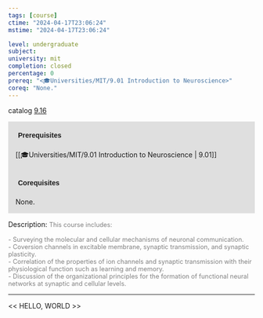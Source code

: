 ```yaml
---
tags: [course]
ctime: "2024-04-17T23:06:24"
mstime: "2024-04-17T23:06:24"

level: undergraduate
subject: 
university: mit
completion: closed
percentage: 0
prereq: "<🎓Universities/MIT/9.01 Introduction to Neuroscience>"
coreq: "None."
---
```


catalog [9.16](https://ocw.mit.edu/courses/9-16-cellular-neurophysiology-spring-2002/)

<span style="display: block; padding: 15px; background-color: rgb(100, 100, 100, 0.2);"><font id="m_prereq3973_0" style="display: block; font-family: Arial, sans-serif; font-weight: bold; padding: 5px">Prerequisites</font><br><span id="prereq3973_0">[[🎓Universities/MIT/9.01 Introduction to Neuroscience | 9.01]]</span></span>
<span style="display: block; padding: 15px; background-color: rgb(100, 100, 100, 0.2);"><font id="m_coreq3973_0" style="display: block; font-family: Arial, sans-serif; font-weight: bold; padding: 5px">Corequisites</font><br><span id="coreq3973_0">None.</span></span>

<font style="">Description:</font>
<font style="color: grey; font-size: 0.8rem;">This course includes:<br><br>- Surveying the molecular and cellular mechanisms of neuronal communication.<br>- Coversion channels in excitable membrane, synaptic transmission, and synaptic plasticity.<br>- Correlation of the properties of ion channels and synaptic transmission with their physiological function such as learning and memory.<br>- Discussion of the organizational principles for the formation of functional neural networks at synaptic and cellular levels.</font>



---

<< HELLO, WORLD >>
